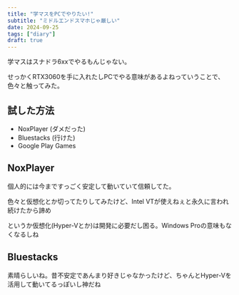 ```yaml
---
title: "学マスをPCでやりたい!"
subtitle: "ミドルエンドスマホじゃ厳しい"
date: 2024-09-25
tags: ["diary"]
draft: true
---
```


学マスはスナドラ6xxでやるもんじゃない。

せっかくRTX3060を手に入れたしPCでやる意味があるよねっていうことで、色々と触ってみた。

## 試した方法

- NoxPlayer (ダメだった)
- Bluestacks (行けた)
- Google Play Games

## NoxPlayer

個人的には今まですっごく安定して動いていて信頼してた。

色々と仮想化とか切ってたりしてみたけど、Intel VTが使えねぇと永久に言われ続けたから諦め

というか仮想化(Hyper-Vとか)は開発に必要だし困る。Windows Proの意味もなくなるしね

## Bluestacks

素晴らしいね。昔不安定であんまり好きじゃなかったけど、ちゃんとHyper-Vを活用して動いてるっぽいし神だね
